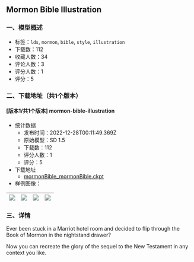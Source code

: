 ## Mormon Bible Illustration
### 一、模型概述

- 标签：`lds`, `mormon`, `bible`, `style`, `illustration`
- 下载数：112
- 收藏人数：34
- 评论人数：3
- 评分人数：1
- 评分：5

### 二、下载地址（共1个版本）

#### [版本1/共1个版本] mormon-bible-illustration

- 统计数据
  - 发布时间：2022-12-28T00:11:49.369Z
  - 原始模型：SD 1.5
  - 下载数：112
  - 评分人数：1
  - 评分：5
- 下载地址
  - [mormonBible_mormonBible.ckpt](https://civitai.com/api/download/models/3114)
- 样例图像：

| <img src="https://image.civitai.com/xG1nkqKTMzGDvpLrqFT7WA/df53d28e-ed02-4338-557c-5445466f6000/width=450/21675.jpeg" /> | <img src="https://image.civitai.com/xG1nkqKTMzGDvpLrqFT7WA/7cb2cc4b-f952-4da6-605c-e8836f4b8500/width=450/21671.jpeg" /> | <img src="https://image.civitai.com/xG1nkqKTMzGDvpLrqFT7WA/758e293f-8246-4711-d97e-6b4178da9500/width=450/21666.jpeg" /> | <img src="https://image.civitai.com/xG1nkqKTMzGDvpLrqFT7WA/641d99a7-b86c-4afa-3641-991af1acde00/width=450/21668.jpeg" /> |
| ---- | ---- | ---- | ---- |


### 三、详情
<p>Ever been stuck in a Marriot hotel room and decided to flip through the Book of Mormon in the nightstand drawer?</p><p>Now you can recreate the glory of the sequel to the New Testament in any context you like.</p>